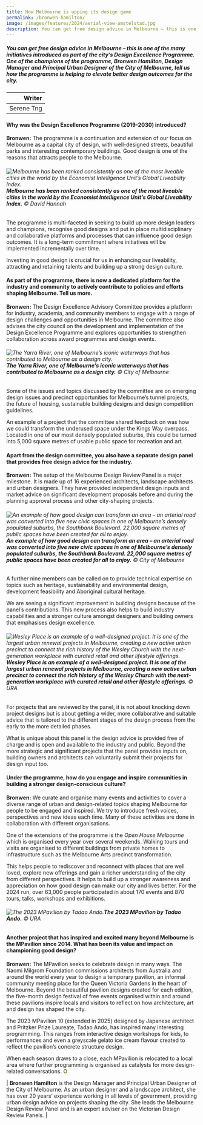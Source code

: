 ```yaml
---
title: How Melbourne is upping its design game
permalink: /bronwen-hamilton/
image: /images/features/2024/aerial-view-amstelstad.jpg
description: You can get free design advice in Melbourne – this is one of the many initiatives introduced as part of the city’s Design Excellence Programme. One of the champions of the programme, Bronwen Hamilton, Design Manager and Principal Urban Designer of the City of Melbourne, tell us how the programme is helping to elevate better design outcomes for the city. 
---
```


##### You can get free design advice in Melbourne – this is one of the many initiatives introduced as part of the city’s Design Excellence Programme. One of the champions of the programme, Bronwen Hamilton, Design Manager and Principal Urban Designer of the City of Melbourne, tell us how the programme is helping to elevate better design outcomes for the city. 

| Writer |
| ---: |
| Serene Tng | 

#### **Why was the Design Excellence Programme (2019-2030) introduced?**

**Bronwen:** The programme is a continuation and extension of our focus on Melbourne as a capital city of design, with well-designed streets, beautiful parks and interesting contemporary buildings. Good design is one of the reasons that attracts people to the Melbourne.

###### ![Melbourne has been ranked consistently as one of the most liveable cities in the world by the Economist Intelligence Unit’s Global Liveability Index.](/images/features/2024/melbourne-aerial.jpg/)**Melbourne has been ranked consistently as one of the most liveable cities in the world by the Economist Intelligence Unit’s Global Liveability Index.** © David Hannah  

The programme is multi-faceted in seeking to build up more design leaders and champions, recognise good designs and put in place multidisciplinary and collaborative platforms and processes that can influence good design outcomes. It is a long-term commitment where initiatives will be implemented incrementally over time.

Investing in good design is crucial for us in enhancing our liveability, attracting and retaining talents and building up a strong design culture. 
 
#### **As part of the programme, there is now a dedicated platform for the industry and community to actively contribute to policies and efforts shaping Melbourne. Tell us more.**

**Bronwen:** The Design Excellence Advisory Committee provides a platform for industry, academia, and community members to engage with a range of design challenges and opportunities in Melbourne. The committee also advises the city council on the development and implementation of the Design Excellence Programme and explores opportunities to strengthen collaboration across award programmes and design events. 

###### ![The Yarra River, one of Melbourne’s iconic waterways that has contributed to Melbourne as a design city.](/images/features/2024/melbourne-yarra.jpg/)**The Yarra River, one of Melbourne’s iconic waterways that has contributed to Melbourne as a design city.** © City of Melbourne 

Some of the issues and topics discussed by the committee are on emerging design issues and precinct opportunities for Melbourne’s tunnel projects, the future of housing, sustainable building designs and design competition guidelines.

An example of a project that the committee shared feedback on was how we could transform the underused space under the Kings Way overpass. Located in one of our most densely populated suburbs, this could be turned into 5,000 square metres of usable public space for recreation and art.

#### **Apart from the design committee, you also have a separate design panel that provides free design advice for the industry.**

**Bronwen:** The setup of the Melbourne Design Review Panel is a major milestone. It is made up of 16 experienced architects, landscape architects and urban designers. They have provided independent design inputs and market advice on significant development proposals before and during the planning approval process and other city-shaping projects. 

###### ![An example of how good design can transform an area – an arterial road was converted into five new civic spaces in one of Melbourne’s densely populated suburbs, the Southbank Boulevard. 22,000 square metres of public spaces have been created for all to enjoy.](/images/features/2024/melbourne-southbank.jpg/)**An example of how good design can transform an area – an arterial road was converted into five new civic spaces in one of Melbourne’s densely populated suburbs, the Southbank Boulevard. 22,000 square metres of public spaces have been created for all to enjoy.** © City of Melbourne

A further nine members can be called on to provide technical expertise on topics such as heritage, sustainability and environmental design, development feasibility and Aboriginal cultural heritage.

We are seeing a significant improvement in building designs because of the panel’s contributions. This new process also helps to build industry capabilities and a stronger culture amongst designers and building owners that emphasises design excellence.

###### ![Wesley Place is an example of a well-designed project. It is one of the largest urban renewal projects in Melbourne, creating a new active urban precinct to connect the rich history of the Wesley Church with the next-generation workplace with curated retail and other lifestyle offerings.](/images/features/2024/melbourne-wesley.jpg/)**Wesley Place is an example of a well-designed project. It is one of the largest urban renewal projects in Melbourne, creating a new active urban precinct to connect the rich history of the Wesley Church with the next-generation workplace with curated retail and other lifestyle offerings.** © URA

For projects that are reviewed by the panel, it is not about knocking down project designs but is about getting a wider, more collaborative and suitable advice that is tailored to the different stages of the design process from the early to the more detailed phases.

What is unique about this panel is the design advice is provided free of charge and is open and available to the industry and public. Beyond the more strategic and significant projects that the panel provides inputs on, building owners and architects can voluntarily submit their projects for design input too.

#### **Under the programme, how do you engage and inspire communities in building a stronger design-conscious culture?**

**Bronwen:** We curate and organise many events and activities to cover a diverse range of urban and design-related topics shaping Melbourne for people to be engaged and inspired. We try to introduce fresh voices, perspectives and new ideas each time. Many of these activities are done in collaboration with different organisations.

One of the extensions of the programme is the _Open House Melbourne_ which is organised every year over several weekends. Walking tours and visits are organised to different buildings from private homes to infrastructure such as the Melbourne Arts precinct transformation.

This helps people to rediscover and reconnect with places that are well loved, explore new offerings and gain a richer understanding of the city from different perspectives. It helps to build up a stronger awareness and appreciation on how good design can make our city and lives better. For the 2024 run, over 63,000 people participated in about 170 events and 870 tours, talks, workshops and exhibitions.  

###### ![The 2023 MPavilion by Tadao Ando.](/images/features/2024/mpavilion.jpg/)**The 2023 MPavilion by Tadao Ando.** © URA

#### **Another project that has inspired and excited many beyond Melbourne is the MPavilion since 2014. What has been its value and impact on championing good design?**

**Bronwen:** The MPavilion seeks to celebrate design in many ways. The Naomi Milgrom Foundation commissions architects from Australia and around the world every year to design a temporary pavilion, an informal community meeting place for the Queen Victoria Gardens in the heart of Melbourne. Beyond the beautiful pavilion designs created for each edition, the five-month design festival of free events organised within and around these pavilions inspire locals and visitors to reflect on how architecture, art and design has shaped the city.

The 2023 MPavilion 10 (extended in 2025) designed by Japanese architect and Pritzker Prize Laureate, Tadao Ando, has inspired many interesting programming. This ranges from interactive design workshops for kids, to performances and even a greyscale gelato ice cream flavour created to reflect the pavilion’s concrete structure design.

When each season draws to a close, each MPavilion is relocated to a local area where further programming is organised as catalysts for more design-related conversations. **<font color="#967942">O</font>** 

| **Bronwen Hamilton** is the Design Manager and Principal Urban Designer of the City of Melbourne. As an urban designer and a landscape architect, she has over 20 years’ experience working in all levels of government, providing urban design advice on projects shaping the city. She leads the Melbourne Design Review Panel and is an expert adviser on the Victorian Design Review Panels. |
